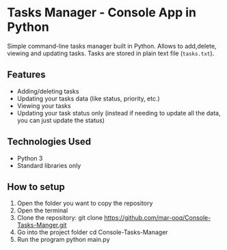 # Tasks Manager - Console App in Python

Simple command-line tasks manager built in Python. Allows to add,delete, viewing and updating tasks. Tasks are stored in plain text file (`tasks.txt`).

## Features
- Adding/deleting tasks
- Updating your tasks data (like status, priority, etc.)
- Viewing your tasks
- Updating your task status only (instead if needing to update all the data, you can just update the status)

## Technologies Used
- Python 3
- Standard libraries only

## How to setup
1. Open the folder you want to copy the repository
2. Open the terminal
3. Clone the repository:
   git clone https://github.com/mar-ooq/Console-Tasks-Manger.git
4. Go into the project folder
   cd Console-Tasks-Manager
5. Run the program
   python main.py
